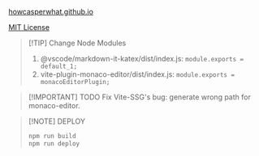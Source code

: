 [howcasperwhat.github.io](https://howcasperwhat.github.io)

[MIT License](./LICENSE)

> [!TIP] Change Node Modules
> 1. @vscode/markdown-it-katex/dist/index.js: `module.exports = default_1;`
> 2. vite-plugin-monaco-editor/dist/index.js: `module.exports = monacoEditorPlugin;`

> [!IMPORTANT] TODO
> Fix Vite-SSG's bug: generate wrong path for monaco-editor.

> [!NOTE] DEPLOY
> ``` sh
> npm run build
> npm run deploy
> ```